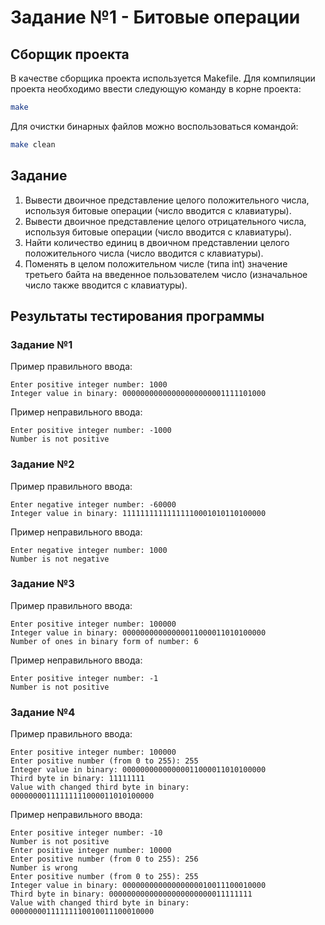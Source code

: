 # Задание №1 - Битовые операции
## Сборщик проекта
В качестве сборщика проекта используется Makefile. Для компиляции проекта необходимо ввести следующую команду в корне проекта:
``` bash
make
```

Для очистки бинарных файлов можно воспользоваться командой:
``` bash
make clean
```

## Задание
1. Вывести двоичное представление целого положительного числа, используя битовые операции (число вводится с клавиатуры).
2. Вывести двоичное представление целого отрицательного числа, используя битовые операции (число вводится с клавиатуры).
3. Найти количество единиц в двоичном представлении целого положительного числа (число вводится с клавиатуры).
4. Поменять в целом положительном числе (типа int) значение третьего байта на введенное пользователем число (изначальное число также вводится с клавиатуры).

## Результаты тестирования программы
### Задание №1
Пример правильного ввода:
```
Enter positive integer number: 1000
Integer value in binary: 00000000000000000000001111101000
```

Пример неправильного ввода:
```
Enter positive integer number: -1000
Number is not positive
```
### Задание №2
Пример правильного ввода:
```
Enter negative integer number: -60000
Integer value in binary: 11111111111111110001010110100000
```

Пример неправильного ввода:
```
Enter negative integer number: 1000
Number is not negative
```
### Задание №3
Пример правильного ввода:
```
Enter positive integer number: 100000
Integer value in binary: 00000000000000011000011010100000
Number of ones in binary form of number: 6
```

Пример неправильного ввода:
```
Enter positive integer number: -1  
Number is not positive
```
### Задание №4
Пример правильного ввода:
```
Enter positive integer number: 100000
Enter positive number (from 0 to 255): 255
Integer value in binary: 00000000000000011000011010100000
Third byte in binary: 11111111
Value with changed third byte in binary: 00000000111111111000011010100000
```

Пример неправильного ввода:
```
Enter positive integer number: -10
Number is not positive
Enter positive integer number: 10000
Enter positive number (from 0 to 255): 256
Number is wrong
Enter positive number (from 0 to 255): 255
Integer value in binary: 00000000000000000010011100010000
Third byte in binary: 00000000000000000000000011111111
Value with changed third byte in binary: 00000000111111110010011100010000
```
